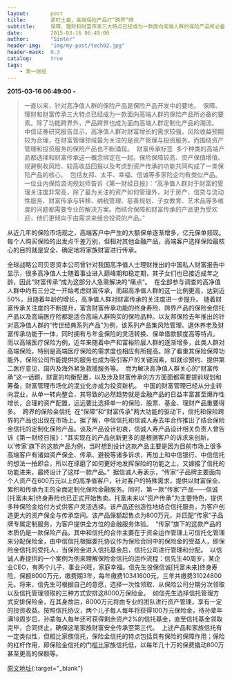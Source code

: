 ```yaml
---
layout:       post
title:        紧盯土豪，高端保险产品打“跨界”牌
subtitle:     保障、理财和财富传承三大特点已经成为一款面向高端人群的保险产品所必备的要素。除了功能跨界外，产品跨界也成为面向高端人群定制化产品潮流。 
date:         2015-03-16 06:49:00
author:       "Sinter"
header-img:   "img/my-post/tech02.jpg"
header-mask:  0.3
catalog:      true
tags:
    - 第一财经
---
```


**2015-03-16 06:49:00**  **-**

> 一直以来，针对高净值人群的保险产品是保险产品开发中的要地。 
保障、理财和财富传承三大特点已经成为一款面向高端人群的保险产品所必备的要素。除了功能跨界外，产品跨界也成为面向高端人群定制化产品的潮流。 
中信证券研究报告显示，高净值人群对财富增长的需求较强，风险收益预期较为合理，在财富管理领域最为关注的是资产管理与投资服务。而围绕资产管理和投资服务的保险产品也不断涌现。 
财富传承标签 
多个种类的高端产品都选择和财富传承这一概念绑定在一起。保险保障较高、资产保值增值、规避税收风险、较高收益回报以及考虑到资产传承的功能共同构成了一类保险产品的核心。 
包括友邦、太平、幸福、信诚等多家险企均有类似产品。一位业内保险咨询规划师告诉《第一财经日报》：“高净值人群对于财富的管理关注度非常高，除了最为关注的资产如何管理外，对于房产、信贷与流动性服务、财富传承与转移、纳税管理、慈善规划、子女教育、艺术品等多维度的问题都需要专业的解决方案。而结合保障和财富传承的产品更为受欢迎，他们更倾向于由需求来组合投资的产品。” 

从近几年的保险市场观之，高端客户中产生的大额保单逐渐增多，亿元保单频现。每个人购买保险的出发点千差万别，但相对其他金融产品，高端客户选择保险最核心的目的就是安全、确定地将家族财富进行传承。 

全球战略公司贝恩资本公司曾针对我国高净值人士理财推出的中国私人财富报告中显示，很多高净值人士随着事业进入巅峰期和稳定期，其子女们也已接近成年之龄，因此“财富传承”成为这部分人急需解决的“痛点”。 
在全部参与调查的高净值人群中约有三分之一开始考虑财富传承，而超高净值人群的这一比例更高，达到近50%，且随着年龄的增长，高净值人群对财富传承的关注度进一步提升。
随着财富传承关注度的不断提升，富含财富传承功能的终身寿险、跨界产品的保险金信托产品以及高端医疗险都是适合高端人群购买的保险品种。以友邦保险去年推出的针对高净值人群的“传世经典系列产品”为例，该系列产品集风险管理、退休养老及财富传承功能于一体，同时拥有与年金保险的灵活转换、保单借款额度高等特点。 
而以高端医疗保险为例，近年来随着中产和富裕阶层人群的逐渐增多，此类人群对高端保险，特别是高端医疗保险的需求度也相应有所提高。除了看重其保险保障功能外，保险公司所能提供的服务也成为吸引客户的关键因素，如就诊预约、提供第二医疗意见、国内及海外紧急救援服务等。 
而为解决高净值人群关心的“财富传承”这一话题，财富的均衡配置，以及涉及财富传承的方方面面都需要提前规划和筹备，财富管理市场化的混业化亦成为投资新机。 
中国的财富管理已经从分业转向混业，从单一转向整合，其导致的必然趋势就是金融产品的日益丰富甚至爆炸性增长，合理的资产配置，远远要比选择单一的保险、股票、基金、理财产品重要得多。 
跨界的保险金信托 
在“保障”和“财富传承”两大功能的驱动下，信托和保险跨界的产品也出现在市场上。据了解，中信信托和信诚人寿去年合作推出了结合保险金信托的定制化保险产品。谈及产品设计初衷，信诚人寿产品设计相关负责人曾告诉《第一财经日报》：“其实现在的产品创新更多的是根据客户的诉求来创新，以‘传家’旗下的这款产品为例，当时想到设计这款产品主要是因为目前市场上很多高端客户有诸如资产保全、传承、避税等诸多诉求，再加上和中信银行、中信信托的想法一拍即合，所以在琢磨了如何更好地发挥保险的功能之上，又嫁接了信托的功能进来，最终设计了这样一款产品。” 
据信诚人寿表示，“传家”子品牌主要面向个人资产在600万元以上的高净值客户，针对客户的特殊需求，提供以财富保全、累积和传承为主的全面定制化保险金融服务。同时，第一款“传家”产品——信诚[托富未来]终身寿险也已正式开始售卖。托富未来以“资产传承”为主要特色，提供多种保险金给付方式供客户灵活选择。该产品还创造性地结合信托服务，为客户创造更大的资产保全与传承空间。该产品保额起售点为800万元，并匹配“传家”子品牌专属定制服务，为客户提供全方位的金融服务体验。 
“传家”旗下的这款产品的本质仍是一款保险产品，其中和信托的合作主要在于资金运作管理上可信托化管理来分配保险金，由中信信托根据委托协议作为保险合同中的保险金的受益人，即保险金信托的受托人，当保险金进入信托基金后，信托公司进行管理和分配。 
以信诚人寿提供的一个案例为例来理解保险金信托的运作流程：信先生40周岁，某企业CEO，有两个儿子，事业兴旺，家庭幸福。信先生投保信诚[托富未来]终身寿险，保额8000万元，缴费期3年，每年缴费10341600元，三年共缴费31024800元。将来，信先生可根据自己的意愿，选择一次性领取、从保险公司分期分次领取以及信托管理领取的三种方式安排这8000万保险金。 
如信先生选择信托管理方式安排保险金，在其身故后，8000万元将由专业的团队进行资产管理，享有一定的投资收益。按照信托协议，两个儿子每人每年将获得100万元保险金，待孙辈年满18周岁后，孙辈每人每年还可获得剩余资产2%的信托基金，直至信托基金领取完毕，合同终止，确保这笔家族财富安全传承至第三代。 
上述产品和家族信托有一定类似性，但相比家族信托，保险金信托的特点包括具有保险的保障作用；保险的杠杆作用，即保险金信托的门槛比家族信托低，以每年几十万的保费撬动800万甚至更高的保额等。 


[原文地址](http://www.yicai.com/news/4586143.html){:target="_blank"}


